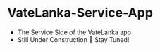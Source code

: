 # VateLanka-Service-App

- The Service Side of the VateLanka app
- Still Under Construction 🚧 Stay Tuned!
